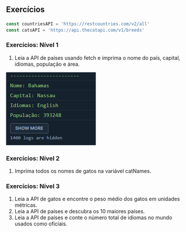 ## Exercícios

```js
const countriesAPI = 'https://restcountries.com/v2/all'
const catsAPI = 'https://api.thecatapi.com/v1/breeds'
```

### Exercícios: Nível 1

1. Leia a API de países usando fetch e imprima o nome do país, capital, idiomas, população e área.

![alt text](image.png)

### Exercícios: Nível 2

1. Imprima todos os nomes de gatos na variável catNames.

### Exercícios: Nível 3

1. Leia a API de gatos e encontre o peso médio dos gatos em unidades métricas.
2. Leia a API de países e descubra os 10 maiores países.
3. Leia a API de países e conte o número total de idiomas no mundo usados como oficiais.